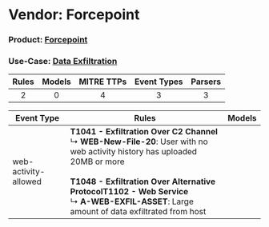 Vendor: Forcepoint
==================
### Product: [Forcepoint](../ds_forcepoint_forcepoint.md)
### Use-Case: [Data Exfiltration](../../../../UseCases/uc_data_exfiltration.md)

| Rules | Models | MITRE TTPs | Event Types | Parsers |
|:-----:|:------:|:----------:|:-----------:|:-------:|
|   2   |   0    |     4      |      3      |    3    |

| Event Type           | Rules                                                                                                                                                                                                                                                                                                   | Models |
| -------------------- | ------------------------------------------------------------------------------------------------------------------------------------------------------------------------------------------------------------------------------------------------------------------------------------------------------- | ------ |
| web-activity-allowed | <b>T1041 - Exfiltration Over C2 Channel</b><br> ↳ <b>WEB-New-File-20</b>: User with no web activity history has uploaded 20MB or more<br><br><b>T1048 - Exfiltration Over Alternative Protocol</b><b>T1102 - Web Service</b><br> ↳ <b>A-WEB-EXFIL-ASSET</b>: Large amount of data exfiltrated from host |        |